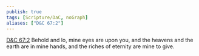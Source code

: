 ```yaml
---
publish: true
tags: [Scripture/DaC, noGraph]
aliases: ["D&C 67:2"]
---
```

[D&C 67:2](https://churchofjesuschrist.org/study/scriptures/dc-testament/dc/67?lang=eng&id=p2#p2) Behold and lo, mine eyes are upon you, and the heavens and the earth are in mine hands, and the riches of eternity are mine to give.
